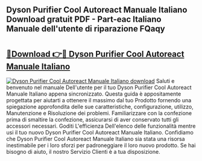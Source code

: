 ## Dyson Purifier Cool Autoreact Manuale Italiano Download gratuit PDF - Part-eac Italiano Manuale dell'utente di riparazione FQaqy

# <h2><a href="http://dff426k.blite.top/?on=Dyson+Purifier+Cool+Autoreact+Manuale+Italiano">🔗Download 👉🔴 Dyson Purifier Cool Autoreact Manuale Italiano</a></h2>

[![Dyson Purifier Cool Autoreact Manuale Italiano download](https://i.imgur.com/lujVjoI.png)](http://dff426k.blite.top/?on=Dyson+Purifier+Cool+Autoreact+Manuale+Italiano)
Saluti e benvenuto nel manuale Dell'utente per il tuo Dyson Purifier Cool Autoreact Manuale Italiano appena sincronizzato. Questa guida è appositamente progettata per aiutarti a ottenere il massimo dal tuo Prodotto fornendo una spiegazione approfondita delle sue caratteristiche, configurazione, utilizzo, Manutenzione e Risoluzione dei problemi. Familiarizzare con la confezione prima di smaltire la confezione, assicurarsi di aver conservato tutti gli accessori necessari. Goditi L'efficienza Dell'elenco delle funzionalità mentre usi il tuo nuovo Dyson Purifier Cool Autoreact Manuale Italiano. Confidiamo che Dyson Purifier Cool Autoreact Manuale Italiano sia stata una risorsa inestimabile per i loro sforzi per padroneggiare il loro nuovo prodotto. Se hai bisogno di aiuto, il nostro Servizio Clienti è a tua disposizione.
